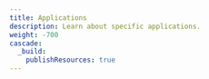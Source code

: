 ```yaml
---
title: Applications
description: Learn about specific applications.
weight: -700
cascade:
  _build:
    publishResources: true
---
```

